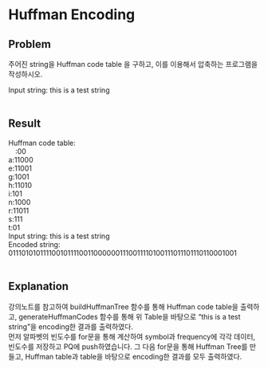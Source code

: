 # Huffman Encoding
## Problem
주어진 string을 Huffman code table 을 구하고, 이를 이용해서 압축하는 프로그램을 작성하시오.

Input string: this is a test string
<br/><br/>
## Result
Huffman code table:<br/>
 :00<br/> 
a:11000<br/>
e:11001<br/>
g:1001<br/>
h:11010<br/>
i:101<br/>
n:1000<br/>
r:11011<br/>
s:111<br/>
t:01<br/>
Input string: this is a test string<br/>
Encoded string: 01110101011110010111100110000001110011110100111011101110110001001
<br/><br/>
## Explanation
강의노트를 참고하여 buildHuffmanTree 함수를 통해 Huffman code table을 출력하고, generateHuffmanCodes 함수를 통해 위 Table을 바탕으로 “this is a test string”을 encoding한 결과를 출력하였다.<br/>
먼저 알파벳의 빈도수를 for문을 통해 계산하여 symbol과 frequency에 각각 데이터, 빈도수를 저장하고 PQ에 push하였습니다. 그 다음 for문을 통해 Huffman Tree를 만들고, Huffman table과 table을 바탕으로 encoding한 결과를 모두 출력하였다.

